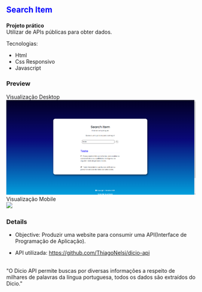 ## <p style="color: blue;">Search Item</p>

<strong>Projeto prático</strong>
<br>
Utilizar de APIs públicas para obter dados.
<br>

Tecnologias:
<ul>
  <li>Html</li>
  <li>Css Responsivo</li>
  <li>Javascript</li>
</ul>

### Preview
Visualização Desktop
<br>
<img src="./img_previewDesk.png">
<br>
Visualização Mobile
<br>
<img src="./img_previewMobile.png">
<br>

### Details

- Objective: Produzir uma website para consumir uma API(Interface de Programação de Aplicação).

- API utilizada: https://github.com/ThiagoNelsi/dicio-api
<br>
"O Dicio API permite buscas por diversas informações a respeito de milhares de palavras da língua portuguesa, todos os dados são extraídos do Dicio."